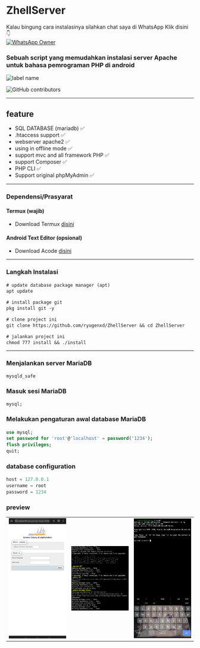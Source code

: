 # ZhellServer

Kalau bingung cara instalasinya silahkan chat saya di WhatsApp
Klik disini
<br> 👇<br>
<a href="https://wa.me/+6281340662711?text=hy 👋 owner gimana cara instalasi zhell server nya">
![WhatsApp Owner](https://img.shields.io/static/v1?label=WhatsApp&message=081340662711&color=green&style=flat-square)
</a>

### Sebuah script yang memudahkan instalasi server Apache untuk bahasa pemrograman PHP di android

![label name](https://img.shields.io/static/v1?label=BackEnd&message=Dev&color=crimson&style=flat-square)

![GitHub contributors](https://img.shields.io/github/contributors/ryugenxd/ZhellServer?style=flat-square)
<hr>

## feature
- SQL DATABASE (mariadb) ✅
- .htaccess support ✅
- webserver apache2 ✅
- using in offline mode ✅
- support mvc and all framework PHP ✅
- support Composer ✅
- PHP CLI ✅
- Support original phpMyAdmin ✅

<hr>

### Dependensi/Prasyarat

#### Termux (wajib)
- Download Termux <a href="https://f-droid.org/en/packages/com.termux/">disini</a>

#### Android Text Editor (opsional)
- Download Acode <a href="https://f-droid.org/en/packages/com.foxdebug.acode/">disini</a>
<hr/>

### Langkah Instalasi

```shell
# update database package manager (apt)
apt update
```

```shell
# install package git
pkg install git -y
```

```shell
# clone project ini
git clone https://github.com/ryugenxd/ZhellServer && cd ZhellServer
```

```shell
# jalankan project ini
chmod 777 install && ./install
```

<hr>


###  Menjalankan server MariaDB

```
mysqld_safe
```

###  Masuk sesi MariaDB

```
mysql;
```

###  Melakukan pengaturan awal database MariaDB

```sql
use mysql;
set password for 'root'@'localhost' = password('1234');
flush privileges;
quit;
```

### database configuration
```php
host = 127.0.0.1
username = root
password = 1234
```

### preview

<table border="0">
  <td>
   <img  width="200" src="preview/IMG_20220921_133414.jpg">
  </td>
  <td>
   <img  width="200" src="preview/IMG_20220921_133723.jpg">
  </td>
  <td>
    <img  width="200" src="preview/IMG_20220921_133911.jpg">
  </td>
</table>
